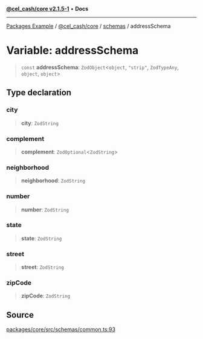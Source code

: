 [**@cel_cash/core v2.1.5-1**](../../README.md) • **Docs**

***

[Packages Example](../../../../README.md) / [@cel\_cash/core](../../README.md) / [schemas](../README.md) / addressSchema

# Variable: addressSchema

> `const` **addressSchema**: `ZodObject`\<`object`, `"strip"`, `ZodTypeAny`, `object`, `object`\>

## Type declaration

### city

> **city**: `ZodString`

### complement

> **complement**: `ZodOptional`\<`ZodString`\>

### neighborhood

> **neighborhood**: `ZodString`

### number

> **number**: `ZodString`

### state

> **state**: `ZodString`

### street

> **street**: `ZodString`

### zipCode

> **zipCode**: `ZodString`

## Source

[packages/core/src/schemas/common.ts:93](https://github.com/Pyxlab/celcash/blob/a34e89ae69c9dcb41ba66226cb05c8c8b83b7cf4/packages/core/src/schemas/common.ts#L93)
